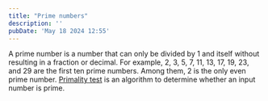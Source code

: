 ```yaml
---
title: "Prime numbers"
description: ''
pubDate: 'May 18 2024 12:55'
---
```


A prime number is a number that can only be divided by 1 and itself without resulting in a fraction or decimal. For example, 2, 3, 5, 7, 11, 13, 17, 19, 23, and 29 are the first ten prime numbers. Among them, 2 is the only even prime number. [Primality test](/notes/primality_test) is an algorithm to determine whether an input number is prime.